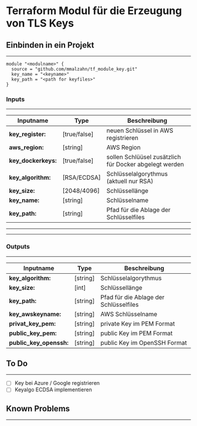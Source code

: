 # Terraform Modul für die Erzeugung von TLS Keys

## Einbinden in ein Projekt

---

```HCL
module "<modulname>" {
  source = "github.com/mmalzahn/tf_module_key.git"
  key_name = "<keyname>"
  key_path = "<path for keyfiles>"
}
```

### Inputs

---

|Inputname|Type|Beschreibung|
|---|---|---|
|**key_register:** |[true/false]| neuen Schlüssel in AWS registrieren|
|**aws_region:** |[string]|AWS Region|
|**key_dockerkeys:** |[true/false]| sollen Schlüüsel zusätzlich für Docker abgelegt werden|
|**key_algorithm:** |[RSA/ECDSA]| Schlüsselalgorythmus (aktuell nur RSA)|
|**key_size:** |[2048/4096]| Schlüssellänge|
|**key_name:** |[string]| Schlüsselname|
|**key_path:** |[string]| Pfad für die Ablage der Schlüsselfiles|

---
---

### Outputs

---

|Inputname|Type|Beschreibung|
|---|---|---|
|**key_algorithm:** |[string]| Schlüsselalgorythmus|
|**key_size:** |[int]| Schlüssellänge|
|**key_path:** |[string]| Pfad für die Ablage der Schlüsselfiles|
|**key_awskeyname:** |[string]| AWS Schlüsselname|
|**privat_key_pem:** |[string]| private Key im PEM Format|
|**public_key_pem:** |[string]| public Key im PEM Format|
|**public_key_openssh:** |[string]| public Key im OpenSSH Format|

## To Do

---

- [ ] Key bei Azure / Google registrieren
- [ ] Keyalgo ECDSA implementieren

## Known Problems

---
